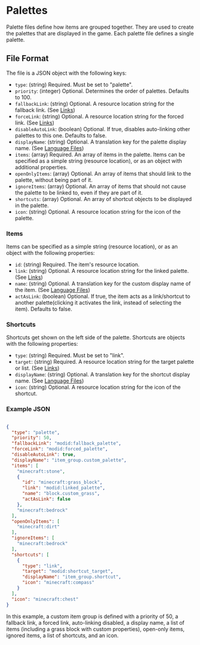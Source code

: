 # Palettes

Palette files define how items are grouped together. They are used to create the palettes that are displayed in the game. Each palette file defines a single palette.

## File Format

The file is a JSON object with the following keys:

- `type`: (string) Required. Must be set to "palette".
- `priority`: (integer) Optional. Determines the order of palettes. Defaults to 100.
- `fallbackLink`: (string) Optional. A resource location string for the fallback link. (See [Links](6.%20Links.md))
- `forceLink`: (string) Optional. A resource location string for the forced link. (See [Links](6.%20Links.md))
- `disableAutoLink`: (boolean) Optional. If true, disables auto-linking other palettes to this one. Defaults to false.
- `displayName`: (string) Optional. A translation key for the palette display name. (See [Language Files](7.%20Language%20Files.md))
- `items`: (array) Required. An array of items in the palette. Items can be specified as a simple string (resource location), or as an object with additional properties.
- `openOnlyItems`: (array) Optional. An array of items that should link to the palette, without being part of it.
- `ignoreItems`: (array) Optional. An array of items that should not cause the palette to be linked to, even if they are part of it.
- `shortcuts`: (array) Optional. An array of shortcut objects to be displayed in the palette.
- `icon`: (string) Optional. A resource location string for the icon of the palette.

### Items

Items can be specified as a simple string (resource location), or as an object with the following properties:

- `id`: (string) Required. The item's resource location.
- `link`: (string) Optional. A resource location string for the linked palette. (See [Links](6.%20Links.md))
- `name`: (string) Optional. A translation key for the custom display name of the item. (See [Language Files](7.%20Language%20Files.md))
- `actAsLink`: (boolean) Optional. If true, the item acts as a link/shortcut to another palette(clicking it activates the link, instead of selecting the item). Defaults to false.

### Shortcuts

Shortcuts get shown on the left side of the palette. Shortcuts are objects with the following properties:

- `type`: (string) Required. Must be set to "link".
- `target`: (string) Required. A resource location string for the target palette or list. (See [Links](6.%20Links.md))
- `displayName`: (string) Optional. A translation key for the shortcut display name. (See [Language Files](7.%20Language%20Files.md))
- `icon`: (string) Optional. A resource location string for the icon of the shortcut.

### Example JSON

```json

{
  "type": "palette",
  "priority": 50,
  "fallbackLink": "modid:fallback_palette",
  "forceLink": "modid:forced_palette",
  "disableAutoLink": true,
  "displayName": "item_group.custom_palette",
  "items": [
    "minecraft:stone",
    {
      "id": "minecraft:grass_block",
      "link": "modid:linked_palette",
      "name": "block.custom_grass",
      "actAsLink": false
    },
    "minecraft:bedrock"
  ],
  "openOnlyItems": [
    "minecraft:dirt"
  ],
  "ignoreItems": [
    "minecraft:bedrock"
  ],
  "shortcuts": [
    {
      "type": "link",
      "target": "modid:shortcut_target",
      "displayName": "item_group.shortcut",
      "icon": "minecraft:compass"
    }
  ],
  "icon": "minecraft:chest"
}
```

In this example, a custom item group is defined with a priority of 50, a fallback link, a forced link, auto-linking disabled, a display name, a list of items (including a grass block with custom properties), open-only items, ignored items, a list of shortcuts, and an icon.
